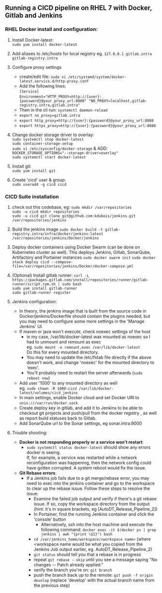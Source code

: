 ## Running a CICD pipeline on RHEL 7 with Docker, Gitlab and Jenkins

### RHEL Docker install and configuration:
1. Install Docker-latest:  
    `sudo yum install docker-latest`
    
1. Add aliases to /etc/hosts for local registry eg.
    `127.0.0.1 gitlab.intra gitlab-registry.intra`    

1. Configure proxy settings 
    * create/edit file:  `sudo vi /etc/systemd/system/docker-latest.service.d/http-proxy.conf`
    * Add the following lines:    
        `[Service]`  
        `Environment="HTTP_PROXY=http://{user}:{password}@your_proxy_url:8080" "NO_PROXY=localhost,gitlab-registry.intra,gitlab.intra"`
    * Then in the cli run: `systemctl daemon-reload`
    * `export no_proxy=gitlab.intra`
    * `export http_proxy=http://{user}:{password}@your_proxy_url:8080`
    * `export https_proxy=http://{user}:{password}@your_proxy_url:8080`

1. Change docker storage driver to overlay:   
    `sudo systemctl stop docker-latest`  
    `sudo container-storage-setup`  
    `sudo vi /etc/sysconfig/docker-storage` & ADD: `DOCKER_STORAGE_OPTIONS="--storage-driver=overlay"`  
    `sudo systemctl start docker-latest`

1. Install git:  
    `sudo yum install git`
    
1. Create 'cicd' user & group:  
    `sudo useradd -g cicd cicd`
    
### CICD Suite installation
1. check out this codebase, eg:
    `sudo mkdir /var/repositories`  
    `sudo -u cicd mkdir repositories`     
    `sudo -u cicd git clone git@github.com:kdubois/jenkins.git /var/repositories/jenkins`
   
1. Build the jenkins image
    `sudo docker build -t gitlab-registry.intra/infra/docker/jenkins:latest /var/repositories/jenkins/Docker/jenkins`
    
1. Deploy docker containers using Docker Swarm (can be done on Kubernetes cluster as well). This deploys Jenkins, Gitlab, SonarQube, Artifactory and Portainer instances
    `sudo docker swarm init`
    `sudo docker stack deploy cicd --compose-file=/var/repositories/jenkins/Docker/docker-compose.yml`
    
1. (Optional) Install gitlab runner:
    `curl -L https://packages.gitlab.com/install/repositories/runner/gitlab-runner/script.rpm.sh | sudo bash`  
    `sudo yum install gitlab-runner`  
    `sudo gitlab-runner register`
    
1. Jenkins configuration:
    * In theory, the jenkins image that is built from the source code in Docker/jenkins/Dockerfile should contain the plugins needed, but you may need to configure some more settings in the 'Manage Jenkins' UI.
    * If maven or java won't execute, check noexec settings of the host  
        * in my case, /var/lib/docker-latest was mounted as noexec so I had to unmount and remount as exec  
            eg. `sudo mount -o remount,exec /var/lib/docker-latest`  
            Do this for every mounted directory.   
        * You may need to update the /etc/fstab file directly if the above doesn't work, and change 'noexec' for the mounted directory to 'exec'. 
        * You'll probably need to restart the server afterwards (`sudo reboot now`) 
    * Add user '1000' to any mounted directory as well  
        eg. `sudo chown -R 1000:cicd /var/lib/docker-latest/volumes/cicd_jenkins`
    * In main settings, enable Docker cloud and set Docker URI to `unix:///var/run/docker.sock`      
    * Create deploy key in gitlab, and add it to Jenkins to be able to checkout git projects 
    and push/pull from the docker registry , as well as report build statuses back to Gitlab.
    * Add SonarQube url to the Sonar settings, eg sonar.intra:9000

1. Trouble shooting:
    * **Docker is not responding properly or a service won't restart**:
        * `sudo systemctl status docker-latest` should show any errors docker is seeing.  
        If, for example, a service was restarted while a network reconfiguration was happening, then the network config could have gotten corrupted.  A system reboot would fix the issue.
    * **Git Rebase errors**:
        * If a Jenkins job fails due to a git merge/rebase error, you may need to exec into the jenkins container and go to the workspace to clear up the rebase issue.  Follow these steps to resolve the issue:   
            * Examine the failed job output and verify if there's a git rebase issue. If so, copy the workspace directory from the output (hint: it's in square brackets, eg [AutoDT_Release_Pipeline_2]) 
            * In Portainer, find the running Jenkins container and click the 'console' button
                * Alternatively, ssh into the host machine and execute the following command: `docker exec -it $(docker ps | grep jenkins | awk "{print \$1}") bash`
            * `cd /var/jenkins_home/workspace/<workspace name>` (where <workspace name would be what you copied from the Jenkins Job output earlier, eg. AutoDT_Release_Pipeline_2)
            * `git status` should tell you that a rebase is in progress
            * repeat `git rebase --skip` until you see a message saying "No changes -- Patch already applied."
            * verify the branch you're on: `git branch`
            * push the branch back up to the remote: `git push -f origin develop`  (replace 'develop' with the actual branch name from the previous step)
             

 
    
